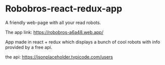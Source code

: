 # Robobros-react-redux-app
A friendly web-page with all your read robots.

The app link: https://robobros-a6a48.web.app/

App made in react + redux which displays a bunch of cool robots with info provided by a free api. 

the api: https://jsonplaceholder.typicode.com/users
